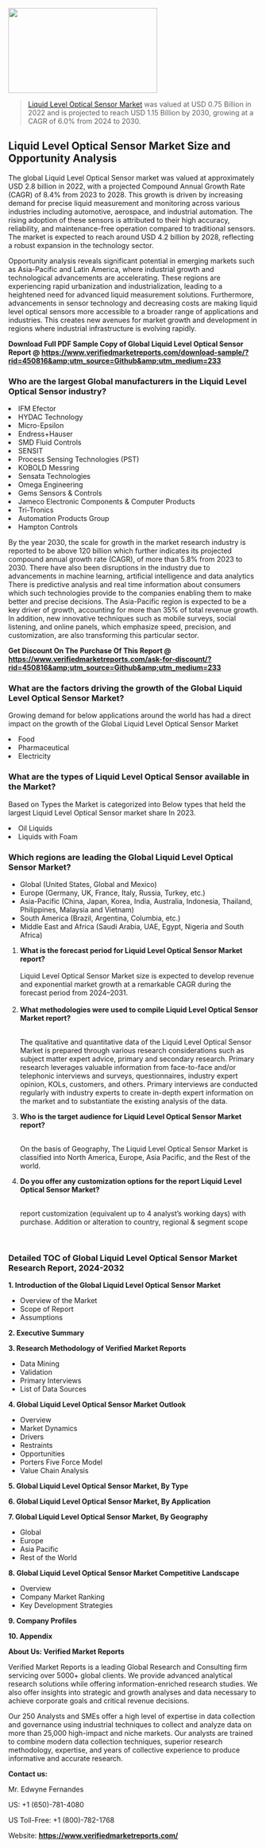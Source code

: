 
<img src="https://ffe5etoiles.com/wp-content/uploads/2024/12/MST1-300x171.png" alt="" width="300" height="171" class="alignnone size-medium wp-image-20088" /><blockquote><p><p><a href="https://www.verifiedmarketreports.com/download-sample/?rid=450816&utm_source=Github&utm_medium=233" target="_blank">Liquid Level Optical Sensor Market</a> was valued at USD 0.75 Billion in 2022 and is projected to reach USD 1.15 Billion by 2030, growing at a CAGR of 6.0% from 2024 to 2030.</p></blockquote><p><h2>Liquid Level Optical Sensor Market Size and Opportunity Analysis</h2> <p>The global Liquid Level Optical Sensor market was valued at approximately USD 2.8 billion in 2022, with a projected Compound Annual Growth Rate (CAGR) of 8.4% from 2023 to 2028. This growth is driven by increasing demand for precise liquid measurement and monitoring across various industries including automotive, aerospace, and industrial automation. The rising adoption of these sensors is attributed to their high accuracy, reliability, and maintenance-free operation compared to traditional sensors. The market is expected to reach around USD 4.2 billion by 2028, reflecting a robust expansion in the technology sector.</p> <p>Opportunity analysis reveals significant potential in emerging markets such as Asia-Pacific and Latin America, where industrial growth and technological advancements are accelerating. These regions are experiencing rapid urbanization and industrialization, leading to a heightened need for advanced liquid measurement solutions. Furthermore, advancements in sensor technology and decreasing costs are making liquid level optical sensors more accessible to a broader range of applications and industries. This creates new avenues for market growth and development in regions where industrial infrastructure is evolving rapidly.</p> </p><p class=""><strong>Download Full PDF Sample Copy of Global Liquid Level Optical Sensor Report @ <a href="https://www.verifiedmarketreports.com/download-sample/?rid=450816&amp;utm_source=Github&amp;utm_medium=233" target="_blank">https://www.verifiedmarketreports.com/download-sample/?rid=450816&amp;utm_source=Github&amp;utm_medium=233</a></strong></p><h3 id="" class="">Who are the largest Global manufacturers in the Liquid Level Optical Sensor industry?</h3><p><li>IFM Efector</li><li> HYDAC Technology</li><li> Micro-Epsilon</li><li> Endress+Hauser</li><li> SMD Fluid Controls</li><li> SENSIT</li><li> Process Sensing Technologies (PST)</li><li> KOBOLD Messring</li><li> Sensata Technologies</li><li> Omega Engineering</li><li> Gems Sensors & Controls</li><li> Jameco Electronic Components & Computer Products</li><li> Tri-Tronics</li><li> Automation Products Group</li><li> Hampton Controls</li></p><div class=""><div class="" dir="" data-message-author-role="" data-message-id="" data-message-model-slug=""><div class=""><div class=""><div class=""><div class="" dir="" data-message-author-role="" data-message-id="" data-message-model-slug=""><div class=""><div class=""><p>By the year 2030, the scale for growth in the market research industry is reported to be above 120 billion which further indicates its projected compound annual growth rate (CAGR), of more than 5.8% from 2023 to 2030. There have also been disruptions in the industry due to advancements in machine learning, artificial intelligence and data analytics There is predictive analysis and real time information about consumers which such technologies provide to the companies enabling them to make better and precise decisions. The Asia-Pacific region is expected to be a key driver of growth, accounting for more than 35% of total revenue growth. In addition, new innovative techniques such as mobile surveys, social listening, and online panels, which emphasize speed, precision, and customization, are also transforming this particular sector.</p><p><strong>Get Discount On The Purchase Of This Report @&nbsp; <a href="https://www.verifiedmarketreports.com/ask-for-discount/?rid=450816&amp;utm_source=Github&amp;utm_medium=233" target="_blank">https://www.verifiedmarketreports.com/ask-for-discount/?rid=450816&amp;utm_source=Github&amp;utm_medium=233</a></strong></p></div></div></div></div></div></div></div></div><h3 id="" class="">What are the factors driving the growth of the Global Liquid Level Optical Sensor Market?</h3><p id="" class="">Growing demand for below applications around the world has had a direct impact on the growth of the Global Liquid Level Optical Sensor Market</p><p id="" class=""><li>Food</li><li> Pharmaceutical</li><li> Electricity</li></p><h3 id="" class="">What are the types of Liquid Level Optical Sensor available in the Market?</h3><p id="" class="">Based on Types the Market is categorized into Below types that held the largest Liquid Level Optical Sensor market share In 2023.</p><p id="" class=""><li>Oil Liquids</li><li> Liquids with Foam</li></p><h3 id="" class="">Which regions are leading the Global Liquid Level Optical Sensor Market?</h3><ul><li>Global (United States, Global and Mexico)</li><li>Europe (Germany, UK, France, Italy, Russia, Turkey, etc.)</li><li>Asia-Pacific (China, Japan, Korea, India, Australia, Indonesia, Thailand, Philippines, Malaysia and Vietnam)</li><li>South America (Brazil, Argentina, Columbia, etc.)</li><li>Middle East and Africa (Saudi Arabia, UAE, Egypt, Nigeria and South Africa)</li></ul><p><ol><li><strong>What is the forecast period for Liquid Level Optical Sensor Market report?<br /></strong><br /><span data-sheets-root="1" data-sheets-value="{&quot;1&quot;:2,&quot;2&quot;:&quot;XXXX size is expected to develop revenue and exponential market growth at a remarkable CAGR during the forecast period from 2024&ndash;2030.&quot;}" data-sheets-userformat="{&quot;2&quot;:12674,&quot;4&quot;:{&quot;1&quot;:2,&quot;2&quot;:16776960},&quot;10&quot;:2,&quot;11&quot;:0,&quot;15&quot;:&quot;Arial&quot;,&quot;16&quot;:12}">Liquid Level Optical Sensor Market size is expected to develop revenue and exponential market growth at a remarkable CAGR during the forecast period from 2024&ndash;2031.</span><br /><br /></li><li><strong>What methodologies were used to compile Liquid Level Optical Sensor Market report?<br /><br /></strong><p>The qualitative and quantitative data of the&nbsp;Liquid Level Optical Sensor Market is prepared through various research considerations such as subject matter expert advice, primary and secondary research. Primary research leverages valuable information from face-to-face and/or telephonic interviews and surveys, questionnaires, industry expert opinion, KOLs, customers, and others. Primary interviews are conducted regularly with industry experts to create in-depth expert information on the market and to substantiate the existing analysis of the data.&nbsp;</p></li><li><strong>Who is the target audience for Liquid Level Optical Sensor Market report?<br /><br /></strong><p>On the basis of Geography, The&nbsp;Liquid Level Optical Sensor Market is classified into North America, Europe, Asia Pacific, and the Rest of the world.</p></li><li><strong>Do you offer any customization options for the report Liquid Level Optical Sensor Market?<br /><br /></strong><p>report customization (equivalent up to 4 analyst&rsquo;s working days) with purchase. Addition or alteration to country, regional &amp; segment scope</p><p>&nbsp;</p></li></ol></p><h3 id="" class="">Detailed TOC of Global Liquid Level Optical Sensor Market Research Report, 2024-2032</h3><p id="" class=""><strong>1. Introduction of the Global Liquid Level Optical Sensor Market</strong></p><ul><li>Overview of the Market</li><li>Scope of Report</li><li>Assumptions</li></ul><p id="" class=""><strong>2. Executive Summary</strong></p><p id="" class=""><strong>3. Research Methodology of&nbsp;Verified Market Reports</strong></p><ul><li>Data Mining</li><li>Validation</li><li>Primary Interviews</li><li>List of Data Sources</li></ul><p id="" class=""><strong>4. Global Liquid Level Optical Sensor Market Outlook</strong></p><ul><li>Overview</li><li>Market Dynamics</li><li>Drivers</li><li>Restraints</li><li>Opportunities</li><li>Porters Five Force Model</li><li>Value Chain Analysis</li></ul><p id="" class=""><strong>5. Global Liquid Level Optical Sensor Market, By&nbsp;Type</strong></p><p id="" class=""><strong>6. Global Liquid Level Optical Sensor Market, By Application</strong></p><p id="" class=""><strong>7. Global Liquid Level Optical Sensor Market, By Geography</strong></p><ul><li>Global</li><li>Europe</li><li>Asia Pacific</li><li>Rest of the World</li></ul><p id="" class=""><strong>8. Global Liquid Level Optical Sensor Market Competitive Landscape</strong></p><ul><li>Overview</li><li>Company Market Ranking</li><li>Key Development Strategies</li></ul><p id="" class=""><strong>9. Company Profiles</strong></p><p id="" class=""><strong>10. Appendix</strong></p><p id="" class=""><strong>About Us: Verified Market Reports</strong></p><p id="" class="">Verified Market Reports is a leading Global Research and Consulting firm servicing over 5000+ global clients. We provide advanced analytical research solutions while offering information-enriched research studies. We also offer insights into strategic and growth analyses and data necessary to achieve corporate goals and critical revenue decisions.</p><p id="" class="">Our 250 Analysts and SMEs offer a high level of expertise in data collection and governance using industrial techniques to collect and analyze data on more than 25,000 high-impact and niche markets. Our analysts are trained to combine modern data collection techniques, superior research methodology, expertise, and years of collective experience to produce informative and accurate research.</p><p id="" class=""><strong>Contact us:</strong></p><p id="" class="">Mr. Edwyne Fernandes</p><p id="" class="">US: +1 (650)-781-4080</p><p id="" class="">US Toll-Free: +1 (800)-782-1768</p><p id="" class="">Website: <a target="" data-test-app-aware-link=""><strong>https://www.verifiedmarketreports.com/</strong></a></p>

